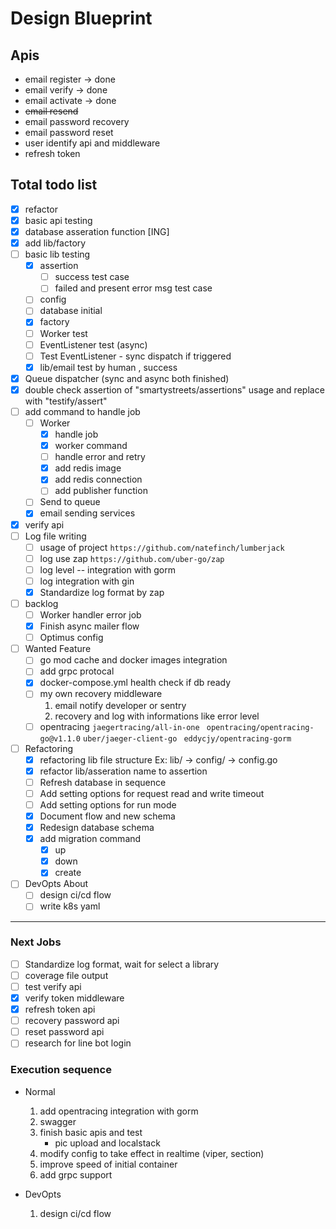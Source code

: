 # Design Blueprint

## Apis

* email register -> done
* email verify -> done
* email activate -> done
* ~~email resend~~
* email password recovery
* email password reset
* user identify api and middleware
* refresh token

## Total todo list
* [x] refactor
* [x] basic api testing
* [x] database asseration function [ING]
* [x] add lib/factory
* [ ] basic lib testing
    * [x] assertion
        * [ ] success test case
        * [ ] failed and present error msg test case
    * [ ] config
    * [ ] database initial
    * [x] factory
    * [ ] Worker test
    * [ ] EventListener test (async)
    * [ ] Test EventListener - sync dispatch if triggered
    * [x] lib/email test by human , success
* [x] Queue dispatcher (sync and async both finished)
* [x] double check assertion of "smartystreets/assertions" usage
    and replace with "testify/assert"
* [ ] add command to handle job
  - [ ] Worker
    - [x] handle job
    - [x] worker command
    - [ ] handle error and retry
    - [x] add redis image
    - [x] add redis connection
    - [ ] add publisher function
  - [ ] Send to queue
  - [x] email sending services
* [x] verify api
* [ ] Log file writing
  - [ ] usage of project `https://github.com/natefinch/lumberjack`
  - [ ] log use zap `https://github.com/uber-go/zap`
  - [ ] log level -- integration with gorm
  - [ ] log integration with gin
  - [x] Standardize log format by zap
* [ ] backlog
    - [ ] Worker handler error job
    - [x] Finish async mailer flow
    - [ ] Optimus config
* [ ] Wanted Feature
    - [ ] go mod cache and docker images integration
    - [ ] add grpc protocal
    - [x] docker-compose.yml health check if db ready
    - [ ] my own recovery middleware
        1. email notify developer or sentry
        2. recovery and log with informations like error level
    - [ ] opentracing
        ```jaegertracing/all-in-one ```
        ```opentracing/opentracing-go@v1.1.0```
        ```uber/jaeger-client-go ```
        ```eddycjy/opentracing-gorm```
* [ ] Refactoring
    * [x] refactoring lib file structure
        Ex: lib/ -> config/ -> config.go
    * [x] refactor lib/asseration name to assertion
    * [ ] Refresh database in sequence
    * [ ] Add setting options for request read and write timeout
    * [ ] Add setting options for run mode
    * [x] Document flow and new schema
    * [x] Redesign database schema
    * [x] add migration command
        - [x] up
        - [x] down
        - [x] create
* [ ] DevOpts About
    - [ ] design ci/cd flow
    - [ ] write k8s yaml

---
### Next Jobs
* [ ] Standardize log format, wait for select a library
* [ ] coverage file output
* [ ] test verify api
* [x] verify token middleware
* [x] refresh token api
* [ ] recovery password api
* [ ] reset password api
* [ ] research for line bot login

### Execution sequence
* Normal
    1. add opentracing integration with gorm
    2. swagger
    3. finish basic apis and test
       * pic upload and localstack
    4. modify config to take effect in realtime (viper, section)
    5. improve speed of initial container
    6. add grpc support

* DevOpts
    1. design ci/cd flow
